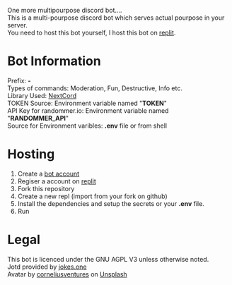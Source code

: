 One more multipourpose discord bot....\
This is a multi-pourpose discord bot which serves actual pourpose in your server.\
You need to host this bot yourself, I host this bot on [replit](https://replit.com/).

# Bot Information
Prefix: **-**\
Types of commands: Moderation, Fun, Destructive, Info etc.\
Library Used: [NextCord](https://github.com/nextcord/nextcord)\
TOKEN Source: Environment variable named "**TOKEN**"\
API Key for randommer.io: Environment variable named "**RANDOMMER_API**"\
Source for Environment varibles: **.env** file or from shell

# Hosting 
1. Create a [bot account](https://nextcord.readthedocs.io/en/stable/discord.html)
2. Regiser a account on [replit](https://replit.com/signup)
3. Fork this repository
4. Create a new repl (import from your fork on github)
5. Install the dependencies and setup the secrets or your **.env** file.
6. Run

# Legal
This bot is licenced under the GNU AGPL V3 unless otherwise noted.\
Jotd provided by [jokes.one](https://jokes.one)\
Avatar by [corneliusventures](https://unsplash.com/@corneliusventures) on [Unsplash](https://unsplash.com/photos/Ak81Vc-kCf4)

  
